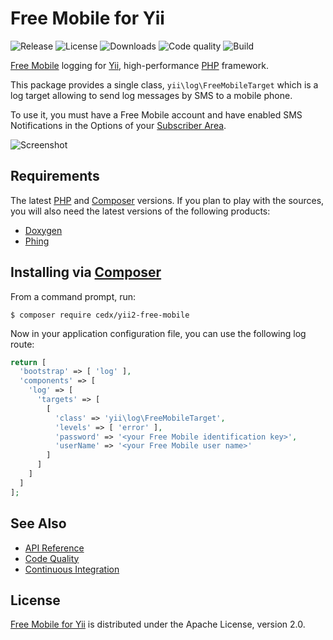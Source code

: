 # Free Mobile for Yii
![Release](http://img.shields.io/packagist/v/cedx/yii2-free-mobile.svg) ![License](http://img.shields.io/packagist/l/cedx/yii2-free-mobile.svg) ![Downloads](http://img.shields.io/packagist/dt/cedx/yii2-free-mobile.svg) ![Code quality](https://img.shields.io/codacy/grade/b7169de7f3c845eb86161f66df6875e2.svg) ![Build](http://img.shields.io/travis/cedx/yii2-free-mobile.svg)

[Free Mobile](http://mobile.free.fr) logging for [Yii](http://www.yiiframework.com), high-performance [PHP](http://php.net) framework.

This package provides a single class, `yii\log\FreeMobileTarget`
which is a log target allowing to send log messages by SMS to a mobile phone.

To use it, you must have a Free Mobile account and have enabled SMS Notifications
in the Options of your [Subscriber Area](https://mobile.free.fr/moncompte).

![Screenshot](http://dev.belin.io/yii2-free-mobile/img/screenshot.jpg)

## Requirements
The latest [PHP](http://php.net) and [Composer](https://getcomposer.org) versions.
If you plan to play with the sources, you will also need the latest versions of the following products:

- [Doxygen](http://www.doxygen.org)
- [Phing](https://www.phing.info)

## Installing via [Composer](https://getcomposer.org)
From a command prompt, run:

```shell
$ composer require cedx/yii2-free-mobile
```

Now in your application configuration file, you can use the following log route:

```php
return [
  'bootstrap' => [ 'log' ],
  'components' => [
    'log' => [
      'targets' => [
        [
          'class' => 'yii\log\FreeMobileTarget',
          'levels' => [ 'error' ],
          'password' => '<your Free Mobile identification key>',
          'userName' => '<your Free Mobile user name>'
        ]
      ]
    ]
  ]
];
```

## See Also
- [API Reference](http://dev.belin.io/yii2-free-mobile)
- [Code Quality](https://www.codacy.com/app/cedx/yii2-free-mobile)
- [Continuous Integration](https://travis-ci.org/cedx/yii2-free-mobile)

## License
[Free Mobile for Yii](https://github.com/cedx/yii2-free-mobile) is distributed under the Apache License, version 2.0.
